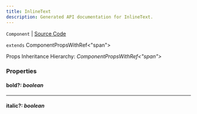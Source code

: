 ```yaml
---
title: InlineText
description: Generated API documentation for InlineText.
---
```


`Component` | [Source Code](https://github.com/mrCamelCode/jtjs-react/blob/0e141e63e22c212c71ce52ba40f0472cc9028516/lib/components/text/InlineText.tsx#L9)

`extends` ComponentPropsWithRef<"span">

Props Inheritance Hierarchy: _ComponentPropsWithRef<"span">_

### Properties

#### bold?: _boolean_

---

#### italic?: _boolean_